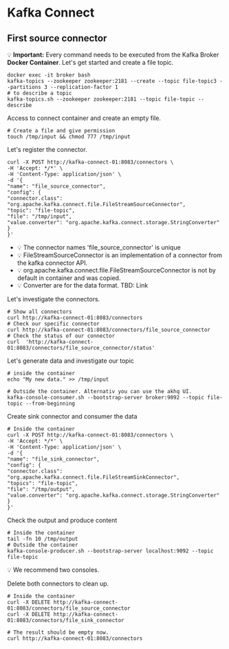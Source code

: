 # Kafka Connect

## First source connector

💡 **Important:** Every command needs to be executed from the Kafka Broker **Docker Container**.
Let's get started and create a file topic.
```
docker exec -it broker bash
kafka-topics --zookeeper zookeeper:2181 --create --topic file-topic3 --partitions 3 --replication-factor 1
# to describe a topic
kafka-topics.sh --zookeeper zookeeper:2181 --topic file-topic --describe
```

Access to connect container and create an empty file.

```
# Create a file and give permission 
touch /tmp/input && chmod 777 /tmp/input
```

Let's register the connector.
```
curl -X POST http://kafka-connect-01:8083/connectors \
-H 'Accept: */*' \
-H 'Content-Type: application/json' \
-d '{
"name": "file_source_connector",
"config": {
"connector.class": "org.apache.kafka.connect.file.FileStreamSourceConnector",
"topic": "file-topic",
"file": "/tmp/input",
"value.converter": "org.apache.kafka.connect.storage.StringConverter"
}
}'
```
* 💡 The connector names 'file_source_connector' is unique
* 💡 FileStreamSourceConnector is an implementation of a connector from the kafka connector API.
* 💡 org.apache.kafka.connect.file.FileStreamSourceConnector is not by default in container and was copied.
* 💡 Converter are for the data format. TBD: Link

Let's investigate the connectors.
```
# Show all connectors
curl http://kafka-connect-01:8083/connectors
# Check our specific connector
curl http://kafka-connect-01:8083/connectors/file_source_connector
# Check the status of our connector
curl  'http://kafka-connect-01:8083/connectors/file_source_connector/status'
```

Let's generate data and investigate our topic
```
# inside the container
echo "My new data." >> /tmp/input

# Outside the container. Alternativ you can use the akhq UI. 
kafka-console-consumer.sh --bootstrap-server broker:9092 --topic file-topic --from-beginning
```

Create sink connector and consumer the data

```
# Inside the container
curl -X POST http://kafka-connect-01:8083/connectors \
-H 'Accept: */*' \
-H 'Content-Type: application/json' \
-d '{
"name": "file_sink_connector",
"config": {
"connector.class": "org.apache.kafka.connect.file.FileStreamSinkConnector",
"topics": "file-topic",
"file": "/tmp/output",
"value.converter": "org.apache.kafka.connect.storage.StringConverter"
}
}' 

```

Check the output and produce content
```
# Inside the container
tail -fn 10 /tmp/output
# Outside the container
kafka-console-producer.sh --bootstrap-server localhost:9092 --topic file-topic
```
💡 We recommend two consoles. 


Delete both connectors to clean up.
```
# Inside the container
curl -X DELETE http://kafka-connect-01:8083/connectors/file_source_connector
curl -X DELETE http://kafka-connect-01:8083/connectors/file_sink_connector

# The result should be empty now.
curl http://kafka-connect-01:8083/connectors
```

